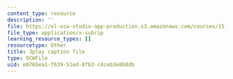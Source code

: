 ```yaml
---
content_type: resource
description: ''
file: https://ol-ocw-studio-app-production.s3.amazonaws.com/courses/15-031j-energy-decisions-markets-and-policies-spring-2012/e0765ea1f63951ed8fb3c4ceb3e8b8db_f12cqwfH-N0.vtt
file_type: application/x-subrip
learning_resource_types: []
resourcetype: Other
title: 3play caption file
type: OCWFile
uid: e0765ea1-f639-51ed-8fb3-c4ceb3e8b8db
---
```


